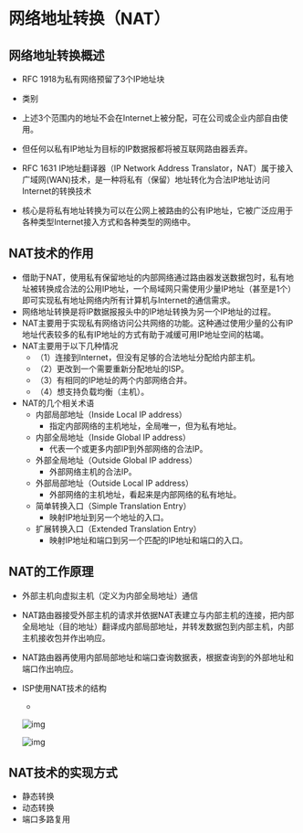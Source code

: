 # 网络地址转换（NAT）

## 网络地址转换概述

- RFC 1918为私有网络预留了3个IP地址块

- 类别

- 上述3个范围内的地址不会在Internet上被分配，可在公司或企业内部自由使用。

- 但任何以私有IP地址为目标的IP数据报都将被互联网路由器丢弃。

- RFC 1631 IP地址翻译器（IP Network Address Translator，NAT）属于接入广域网(WAN)技术，是一种将私有（保留）地址转化为合法IP地址访问Internet的转换技术

- 核心是将私有地址转换为可以在公网上被路由的公有IP地址，它被广泛应用于各种类型Internet接入方式和各种类型的网络中。

## NAT技术的作用

- 借助于NAT，使用私有保留地址的内部网络通过路由器发送数据包时，私有地址被转换成合法的公用IP地址，一个局域网只需使用少量IP地址（甚至是1个）即可实现私有地址网络内所有计算机与Internet的通信需求。
- 网络地址转换是将IP数据报报头中的IP地址转换为另一个IP地址的过程。
- NAT主要用于实现私有网络访问公共网络的功能。这种通过使用少量的公有IP地址代表较多的私有IP地址的方式有助于减缓可用IP地址空间的枯竭。
- NAT主要用于以下几种情况
  - （1）连接到Internet，但没有足够的合法地址分配给内部主机。
  - （2）更改到一个需要重新分配地址的ISP。
  - （3）有相同的IP地址的两个内部网络合并。
  - （4）想支持负载均衡（主机）。
- NAT的几个相关术语
  - 内部局部地址（Inside Local IP address）
    - 指定内部网络的主机地址，全局唯一，但为私有地址。
  - 内部全局地址（Inside Global IP address）
    - 代表一个或更多内部IP到外部网络的合法IP。
  - 外部全局地址（Outside Global IP address）
    - 外部网络主机的合法IP。
  - 外部局部地址（Outside Local IP address）
    - 外部网络的主机地址，看起来是内部网络的私有地址。
  - 简单转换入口（Simple Translation Entry）
    - 映射IP地址到另一个地址的入口。
  - 扩展转换入口（Extended Translation Entry）
    - 映射IP地址和端口到另一个匹配的IP地址和端口的入口。

## NAT的工作原理

- 外部主机向虚拟主机（定义为内部全局地址）通信

- NAT路由器接受外部主机的请求并依据NAT表建立与内部主机的连接，把内部全局地址（目的地址）翻译成内部局部地址，并转发数据包到内部主机，内部主机接收包并作出响应。

- NAT路由器再使用内部局部地址和端口查询数据表，根据查询到的外部地址和端口作出响应。

- ISP使用NAT技术的结构

  - 

    ![img](https://img1.zlogs.net/20/20200115191633.png)

    ![img](https://img1.zlogs.net/20/20200115191634.png)

## NAT技术的实现方式

- 静态转换
- 动态转换
- 端口多路复用